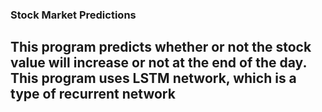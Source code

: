### Stock Market Predictions
## This program predicts whether or not the stock value will increase or not at the end of the day. This program uses LSTM network, which is a type of recurrent network
